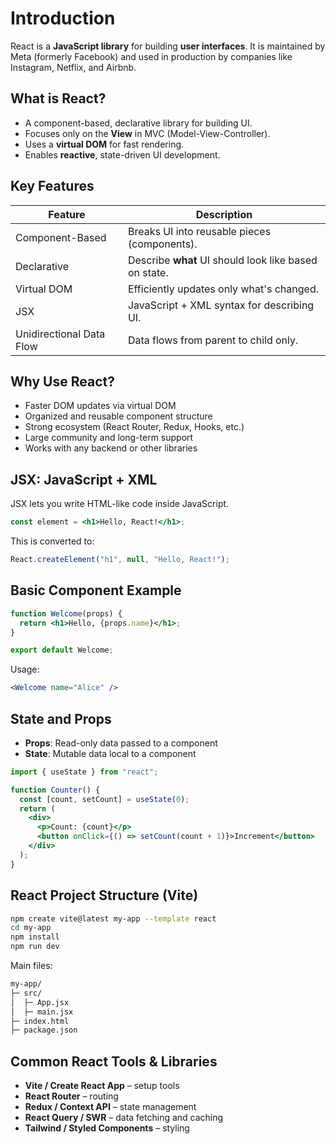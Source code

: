 # Introduction

React is a **JavaScript library** for building **user interfaces**. It is maintained by Meta (formerly Facebook) and used in production by companies like Instagram, Netflix, and Airbnb.

## What is React?

- A component-based, declarative library for building UI.
- Focuses only on the **View** in MVC (Model-View-Controller).
- Uses a **virtual DOM** for fast rendering.
- Enables **reactive**, state-driven UI development.

## Key Features

| Feature           | Description |
|------------------|-------------|
| Component-Based  | Breaks UI into reusable pieces (components). |
| Declarative      | Describe **what** UI should look like based on state. |
| Virtual DOM      | Efficiently updates only what's changed. |
| JSX              | JavaScript + XML syntax for describing UI. |
| Unidirectional Data Flow | Data flows from parent to child only. |

## Why Use React?

- Faster DOM updates via virtual DOM
- Organized and reusable component structure
- Strong ecosystem (React Router, Redux, Hooks, etc.)
- Large community and long-term support
- Works with any backend or other libraries

## JSX: JavaScript + XML

JSX lets you write HTML-like code inside JavaScript.

```jsx
const element = <h1>Hello, React!</h1>;
```

This is converted to:

```js
React.createElement("h1", null, "Hello, React!");
```

## Basic Component Example

```jsx
function Welcome(props) {
  return <h1>Hello, {props.name}</h1>;
}

export default Welcome;
```

Usage:

```jsx
<Welcome name="Alice" />
```

## State and Props

- **Props**: Read-only data passed to a component
- **State**: Mutable data local to a component

```jsx
import { useState } from "react";

function Counter() {
  const [count, setCount] = useState(0);
  return (
    <div>
      <p>Count: {count}</p>
      <button onClick={() => setCount(count + 1)}>Increment</button>
    </div>
  );
}
```

## React Project Structure (Vite)

```bash
npm create vite@latest my-app --template react
cd my-app
npm install
npm run dev
```

Main files:

```bash
my-app/
├─ src/
│  ├─ App.jsx
│  ├─ main.jsx
├─ index.html
├─ package.json
```

## Common React Tools & Libraries

- **Vite / Create React App** – setup tools
- **React Router** – routing
- **Redux / Context API** – state management
- **React Query / SWR** – data fetching and caching
- **Tailwind / Styled Components** – styling
